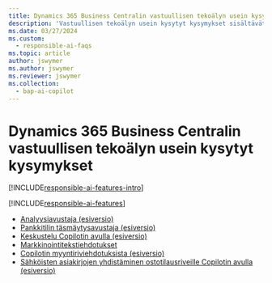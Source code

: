 ```yaml
---
title: Dynamics 365 Business Centralin vastuullisen tekoälyn usein kysytyt kysymykset
description: 'Vastuullisen tekoälyn usein kysytyt kysymykset sisältävät tietoja Business Centralin käyttämästä tekoälyteknologiasta sekä tärkeitä huomioita tekoälyn käyttämisestä, sen testaamisesta ja arvioimisesta sekä mahdollisista erityisistä rajoituksista.'
ms.date: 03/27/2024
ms.custom:
  - responsible-ai-faqs
ms.topic: article
author: jswymer
ms.author: jswymer
ms.reviewer: jswymer
ms.collection:
  - bap-ai-copilot
---
```


# Dynamics 365 Business Centralin vastuullisen tekoälyn usein kysytyt kysymykset

[!INCLUDE[responsible-ai-features-intro](includes/responsible-ai-intro.md)]

[!INCLUDE[responsible-ai-features](includes/responsible-ai-features.md)]

- [Analyysiavustaja (esiversio)](faqs-analysis-assist.md)
- [Pankkitilin täsmäytysavustaja (esiversio)](faqs-bank-reconciliation.md)
- [Keskustelu Copilotin avulla (esiversio)](faqs-chat-with-copilot.md)
- [Markkinointitekstiehdotukset](faqs-marketing-text.md)
- [Copilotin myyntiriviehdotuksista (esiversio)](faq-sales-suggest-sales-lines-with-copilot.md)
- [Sähköisten asiakirjojen yhdistäminen ostotilausriveille Copilotin avulla (esiversio)](map-edocuments-with-copilot.md)
